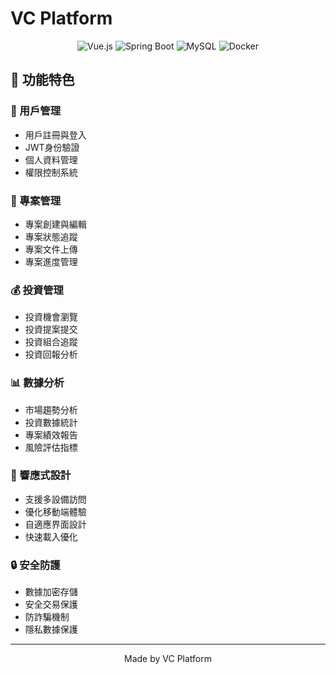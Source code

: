 # VC Platform

<div align="center">

![Vue.js](https://img.shields.io/badge/Vue.js-3.3.11-4FC08D?style=for-the-badge&logo=vue.js&logoColor=white)
![Spring Boot](https://img.shields.io/badge/Spring%20Boot-3.2.3-6DB33F?style=for-the-badge&logo=spring-boot&logoColor=white)
![MySQL](https://img.shields.io/badge/MySQL-8.0-4479A1?style=for-the-badge&logo=mysql&logoColor=white)
![Docker](https://img.shields.io/badge/Docker-3.8-2496ED?style=for-the-badge&logo=docker&logoColor=white)

</div>

## 🌟 功能特色

### 👤 用戶管理
- 用戶註冊與登入
- JWT身份驗證
- 個人資料管理
- 權限控制系統

### 💼 專案管理
- 專案創建與編輯
- 專案狀態追蹤
- 專案文件上傳
- 專案進度管理

### 💰 投資管理
- 投資機會瀏覽
- 投資提案提交
- 投資組合追蹤
- 投資回報分析

### 📊 數據分析
- 市場趨勢分析
- 投資數據統計
- 專案績效報告
- 風險評估指標

### 📱 響應式設計
- 支援多設備訪問
- 優化移動端體驗
- 自適應界面設計
- 快速載入優化

### 🔒 安全防護
- 數據加密存儲
- 安全交易保護
- 防詐騙機制
- 隱私數據保護

---

<div align="center">
Made by VC Platform
</div>
